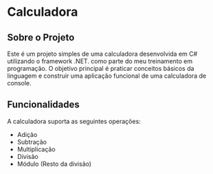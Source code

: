 # Calculadora

## Sobre o Projeto
Este é um projeto simples de uma calculadora desenvolvida em C# utilizando o framework .NET. como parte do meu treinamento em programação. O objetivo principal é praticar conceitos básicos da linguagem e construir uma aplicação funcional de uma calculadora de console.

## Funcionalidades

A calculadora suporta as seguintes operações:

- Adição
- Subtração
- Multiplicação
- Divisão
- Módulo (Resto da divisão)











